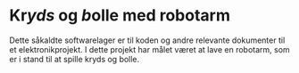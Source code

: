 # Kr*yds* og *b*olle med robotarm
Dette såkaldte softwarelager er til koden og andre relevante dokumenter til et elektronikprojekt. I dette projekt har målet været at lave en robotarm, som er i stand til at spille kryds og bolle.
